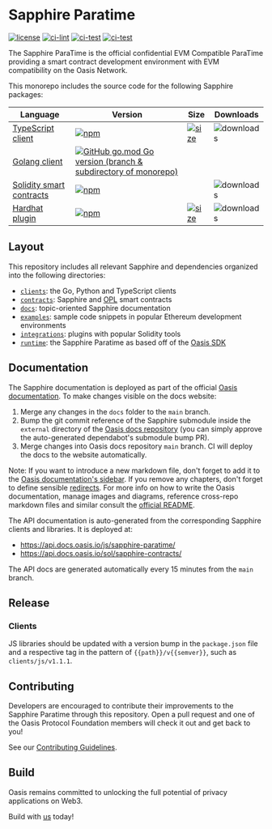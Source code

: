 # Sapphire Paratime

[![license](https://img.shields.io/github/license/oasisprotocol/sapphire-paratime.svg)](https://github.com/oasisprotocol/sapphire-paratime/blob/main/LICENSE)
[![ci-lint](https://github.com/oasisprotocol/sapphire-paratime/actions/workflows/ci-lint.yaml/badge.svg)](https://github.com/oasisprotocol/sapphire-paratime/actions/workflows/ci-lint.yaml)
[![ci-test](https://github.com/oasisprotocol/sapphire-paratime/actions/workflows/ci-test.yaml/badge.svg)](https://github.com/oasisprotocol/sapphire-paratime/actions/workflows/ci-test.yaml)
[![ci-test](https://github.com/oasisprotocol/sapphire-paratime/actions/workflows/contracts-test.yaml/badge.svg)](https://github.com/oasisprotocol/sapphire-paratime/actions/workflows/contracts-test.yaml)

The Sapphire ParaTime is the official confidential EVM Compatible ParaTime
providing a smart contract development environment with EVM compatibility
on the Oasis Network.

This monorepo includes the source code for the following Sapphire packages:

| Language | Version | Size | Downloads |
| -------- | ------- | ---- | --------- |
| [TypeScript client](https://www.npmjs.com/package/@oasisprotocol/sapphire-paratime) | [![npm](https://img.shields.io/npm/v/@oasisprotocol/sapphire-paratime)](https://www.npmjs.com/package/@oasisprotocol/sapphire-paratime) | [![size](https://img.shields.io/bundlephobia/minzip/@oasisprotocol/sapphire-paratime)](https://bundlephobia.com/package/@oasisprotocol/sapphire-paratime) | ![downloads](https://img.shields.io/npm/dm/@oasisprotocol/sapphire-paratime.svg) |
| [Golang client](https://pkg.go.dev/github.com/oasisprotocol/sapphire-paratime) | [![GitHub go.mod Go version (branch & subdirectory of monorepo)](https://img.shields.io/github/go-mod/go-version/oasisprotocol/sapphire-paratime?filename=clients%2Fgo%2Fgo.mod)](https://pkg.go.dev/github.com/oasisprotocol/sapphire-paratime) | |
| [Solidity smart contracts](https://www.npmjs.com/package/@oasisprotocol/sapphire-contracts) | [![npm](https://img.shields.io/npm/v/@oasisprotocol/sapphire-contracts)](https://www.npmjs.com/package/@oasisprotocol/sapphire-contracts) |  | ![downloads](https://img.shields.io/npm/dm/@oasisprotocol/sapphire-contracts.svg) |
| [Hardhat plugin](https://www.npmjs.com/package/@oasisprotocol/sapphire-hardhat) | [![npm](https://img.shields.io/npm/v/@oasisprotocol/sapphire-hardhat)](https://www.npmjs.com/package/@oasisprotocol/sapphire-hardhat) | [![size](https://img.shields.io/bundlephobia/minzip/@oasisprotocol/sapphire-hardhat)](https://bundlephobia.com/package/@oasisprotocol/sapphire-hardhat) | ![downloads](https://img.shields.io/npm/dm/@oasisprotocol/sapphire-hardhat.svg) |

## Layout

This repository includes all relevant Sapphire and dependencies organized into
the following directories:

- [`clients`](./clients): the Go, Python and TypeScript clients
- [`contracts`](./contracts): Sapphire and [OPL](https://docs.oasis.io/dapp/opl/) smart contracts
- [`docs`](./docs): topic-oriented Sapphire documentation
- [`examples`](./examples/): sample code snippets in popular Ethereum
development environments
- [`integrations`](./integrations/): plugins with popular Solidity tools
- [`runtime`](./runtime/): the Sapphire Paratime as based off of the
[Oasis SDK](https://github.com/oasisprotocol/oasis-sdk)

## Documentation

The Sapphire documentation is deployed as part of the official
[Oasis documentation](https://docs.oasis.io/dapp/sapphire/). To make changes
visible on the docs website:

1. Merge any changes in the `docs` folder to the `main` branch.
2. Bump the git commit reference of the Sapphire submodule inside the `external`
   directory of the [Oasis docs repository](https://github.com/oasisprotocol/docs)
   (you can simply approve the auto-generated dependabot's submodule bump PR).
3. Merge changes into Oasis docs repository `main` branch. CI will deploy the
   docs to the website automatically.

Note: If you want to introduce a new markdown file, don't forget to add
it to the [Oasis documentation's sidebar](https://github.com/oasisprotocol/docs/blob/main/sidebarDapp.js).
If you remove any chapters, don't forget to define sensible [redirects](https://github.com/oasisprotocol/docs/blob/main/redirects.js).
For more info on how to write the Oasis documentation, manage images and
diagrams, reference cross-repo markdown files and similar consult the
[official README](https://github.com/oasisprotocol/docs/blob/main/README.md).

The API documentation is auto-generated from the corresponding Sapphire
clients and libraries. It is deployed at:

* https://api.docs.oasis.io/js/sapphire-paratime/
* https://api.docs.oasis.io/sol/sapphire-contracts/

The API docs are generated automatically every 15 minutes from the `main`
branch.

## Release

### Clients

JS libraries should be updated with a version bump in the `package.json`
file and a respective tag in the pattern of `{{path}}/v{{semver}}`, such as
`clients/js/v1.1.1`.

## Contributing

Developers are encouraged to contribute their improvements to the Sapphire
Paratime through this repository. Open a pull request and one of the Oasis
Protocol Foundation members will check it out and get back to you!

See our [Contributing Guidelines](CONTRIBUTING.md).

## Build

Oasis remains committed to unlocking the full potential of privacy applications
on Web3.

Build with [us](https://oasisprotocol.org/opl#how-to-get-started) today!
